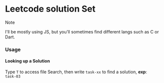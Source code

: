# Leetcode solution Set

> [!NOTE] 
> I'll be mostly using JS, but you'll sometimes find different langs such as C or Dart.


### Usage
#### Looking up a Solution
Type `T` to access file Search, then write `task-xx` to find a solution, **exp**: `task-03`


